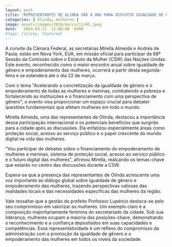 ```yaml
---
layout: post
title: "REPRESENTANTES DE OLINDA VÃO À ONU PARA DISCUTIR IGUALDADE DE GÊNERO E EMPODERAMENTO DAS MULHERES"
categories: [ Olinda, mulheres ]
image: assets/images/2024/marco/11/01.jpeg
date:   2024-03-11  12:00:00 -0300
#tags: [sticky, featured]
---
```

A convite da Câmara Federal, as secretárias Mirella Almeida e Andréa de Paula, estão em Nova York, EUA, em missão oficial para participar da 68ª Sessão da Comissão sobre o Estatuto da Mulher (CSW) das Nações Unidas. Este evento, reconhecido como o maior encontro anual sobre igualdade de gênero e empoderamento das mulheres, ocorrerá a partir desta segunda-feira e se estenderá até o dia 22 de março.

Com o tema "Acelerando a concretização da igualdade de gênero e o empoderamento de todas as mulheres e meninas, combatendo a pobreza e fortalecendo as instituições e o financiamento com uma perspectiva de gênero", o evento visa proporcionar um espaço crucial para debater questões fundamentais que afetam mulheres em todo o mundo.

Mirella Almeida, uma das representantes de Olinda, destacou a importância dessa participação internacional e os potenciais benefícios que surgirão para a cidade após as discussões. Ela enfatizou especialmente áreas como proteção social, acesso ao serviço público e o papel crescente do mundo digital na vida das mulheres.

"Vou participar de debates sobre o financiamento do empoderamento de mulheres e meninas, sistema de proteção social, acesso ao serviço público e o futuro digital das mulheres", afirmou Mirella, realçando os temas-chave que estarão no centro das discussões durante a CSW.

Espera-se que a presença das representantes de Olinda acrescente uma voz importante ao diálogo global sobre igualdade de gênero e empoderamento das mulheres, trazendo perspectivas valiosas das realidades locais e das necessidades específicas das mulheres da região.

Vale ressaltar que a gestão do prefeito Professor Lupércio destaca-se pelo seu compromisso em valorizar as mulheres. Um exemplo claro é a composição majoritariamente feminina do secretariado da cidade. Sob sua liderança, mulheres ocupam a maioria das posições-chave, demonstrando o reconhecimento e a confiança depositados em suas capacidades e competências. Essa representatividade é um reflexo do compromisso da administração com a promoção da igualdade de gênero e o empoderamento das mulheres em todos os níveis da sociedade.